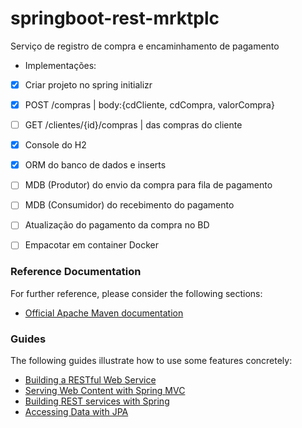# springboot-rest-mrktplc
Serviço de registro de compra e encaminhamento de pagamento

* Implementações:
- [X] Criar projeto no spring initializr
- [X] POST /compras | body:{cdCliente, cdCompra, valorCompra}
- [ ] GET /clientes/{id}/compras | das compras do cliente
- [X] Console do H2
- [X] ORM do banco de dados e inserts
- [ ] MDB (Produtor) do envio da compra para fila de pagamento
- [ ] MDB (Consumidor) do recebimento do pagamento
- [ ] Atualização do pagamento da compra no BD
- [ ] Empacotar em container Docker


### Reference Documentation
For further reference, please consider the following sections:

* [Official Apache Maven documentation](https://maven.apache.org/guides/index.html)

### Guides
The following guides illustrate how to use some features concretely:

* [Building a RESTful Web Service](https://spring.io/guides/gs/rest-service/)
* [Serving Web Content with Spring MVC](https://spring.io/guides/gs/serving-web-content/)
* [Building REST services with Spring](https://spring.io/guides/tutorials/bookmarks/)
* [Accessing Data with JPA](https://spring.io/guides/gs/accessing-data-jpa/)
